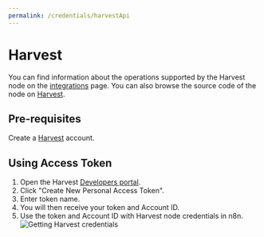 ```yaml
---
permalink: /credentials/harvestApi
---
```



# Harvest
You can find information about the operations supported by the Harvest node on the [integrations](https://n8n.io/integrations/n8n-nodes-base.harvest) page. You can also browse the source code of the node on [Harvest](https://github.com/n8n-io/n8n/tree/master/packages/nodes-base/nodes/Harvest).

## Pre-requisites

Create a [Harvest](https://www.getharvest.com/) account.

## Using Access Token
1. Open the Harvest [Developers portal](https://id.getharvest.com/developers).
2. Click "Create New Personal Access Token".
3. Enter token name.
4. You will then receive your token and Account ID.
5. Use the token and Account ID with Harvest node credentials in n8n.
![Getting Harvest credentials](https://i.imgur.com/LZW8CNX.gif)



